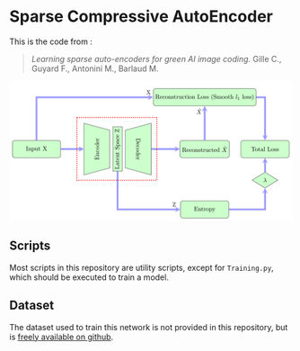 # Sparse Compressive AutoEncoder

This is the code from :

> *Learning sparse auto-encoders for green AI image coding.* Gille C., Guyard F., Antonini M., Barlaud M.


![Architecture of the model](Schema_CAE.png)

## Scripts

Most scripts in this repository are utility scripts, except for `Training.py`, which should be executed to train a model.

## Dataset

The dataset used to train this network is not provided in this repository, but is [freely available on github](https://github.com/CyprienGille/flickr-compression-dataset).
